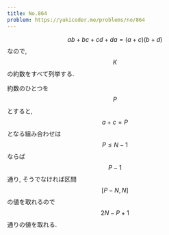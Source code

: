 ```yaml
---
title: No.864
problem: https://yukicoder.me/problems/no/864
---
```

$$ ab + bc + cd + da = (a+c)(b+d) $$ なので, $$ K $$ の約数をすべて列挙する.

約数のひとつを $$ P $$ とすると, $$ a+c = P $$ となる組み合わせは $$ P \leq N-1 $$ ならば $$ P-1 $$ 通り, そうでなければ区間 $$ [P-N, N] $$ の値を取れるので $$ 2N-P+1 $$ 通りの値を取れる.

